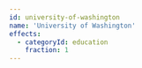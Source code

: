 ```yaml
---
id: university-of-washington
name: 'University of Washington'
effects:
  - categoryId: education
    fraction: 1
---
```

